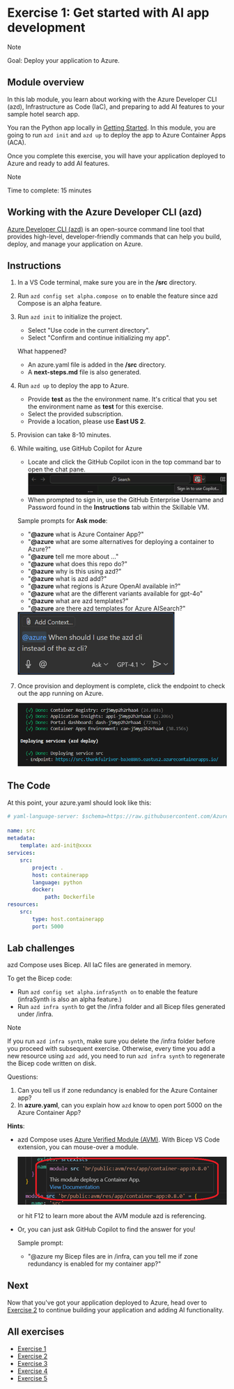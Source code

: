 # Exercise 1: Get started with AI app development

> [!Note]
> Goal: Deploy your application to Azure.

## Module overview

In this lab module, you learn about working with the Azure Developer CLI (azd), Infrastructure as Code (IaC), and preparing to add AI features to your sample hotel search app.

You ran the Python app locally in [Getting Started](0.getting-started.md). In this module, you are going to run `azd init` and `azd up` to deploy the app to Azure Container Apps (ACA).

Once you complete this exercise, you will have your application deployed to Azure and ready to add AI features.

> [!NOTE]
> Time to complete: 15 minutes

## Working with the Azure Developer CLI (azd)

[Azure Developer CLI (azd)](https://aka.ms/azd) is an open-source command line tool that provides high-level, developer-friendly commands that can help you build, deploy, and manage your application on Azure. 

## Instructions
1. In a VS Code terminal, make sure you are in the **/src** directory. 
1. Run `azd config set alpha.compose on` to enable the feature since azd Compose is an alpha feature.
1. Run `azd init` to initialize the project.
    * Select "Use code in the current directory".
    * Select "Confirm and continue initializing my app".

    What happened?
    * An azure.yaml file is added in the **/src** directory.
    * A **next-steps.md** file is also generated.

1. Run `azd up` to deploy the app to Azure.
    * Provide **test** as the the environment name. It's critical that you set the environment name as **test** for this exercise. 
    * Select the provided subscription.
    * Provide a location, please use **East US 2**.

1. Provision can take 8-10 minutes. 

1. While waiting, use GitHub Copilot for Azure
    * Locate and click the GitHub Copilot icon in the top command bar to open the chat pane.
    ![open copilot](/Lab-Instructions/Images/1.open-github-copilot-chat.png)
    * When prompted to sign in, use the GitHub Enterprise Username and Password found in the **Instructions** tab within the Skillable VM.

    Sample prompts for **Ask mode**:
    * "**@azure** what is Azure Container App?"
    * "**@azure** what are some alternatives for deploying a container to Azure?"
    * "**@azure** tell me more about ..."
    * "**@azure** what does this repo do?"
    * "**@azure** why is this using azd?"
    * "**@azure** what is azd add?"
    * "**@azure** what regions is Azure OpenAI available in?"
    * "**@azure** what are the different variants available for gpt-4o"
    * "**@azure** what are azd templates?"
    * "**@azure** are there azd templates for Azure AISearch?"

    <div align="left">
        <img src="..\img\ask_at_azure.jpg" alt="Ask @azure" style="max-width: 75%; height: auto;">
    </div>

1. Once provision and deployment is complete, click the endpoint to check out the app running on Azure.

    ![azd up](/Lab-Instructions/Images/1.azd-up-done.png)

## The Code

At this point, your azure.yaml should look like this:

``` yaml
# yaml-language-server: $schema=https://raw.githubusercontent.com/Azure/azure-dev/main/schemas/alpha/azure.yaml.json

name: src
metadata:
    template: azd-init@xxxx
services:
    src:
        project: .
        host: containerapp
        language: python
        docker:
            path: Dockerfile
resources:
    src:
        type: host.containerapp
        port: 5000
```

## Lab challenges
azd Compose uses Bicep. All IaC files are generated in memory.

To get the Bicep code:
* Run `azd config set alpha.infraSynth on` to enable the feature (infraSynth is also an alpha feature.)
* Run `azd infra synth` to get the /infra folder and all Bicep files generated under /infra.

> [!NOTE]
> If you run `azd infra synth`, make sure you delete the /infra folder before you proceed with subsequent exercise. Otherwise, every time you add a new resource using `azd add`, you need to run `azd infra synth` to regenerate the Bicep code written on disk.

Questions:
1. Can you tell us if zone redundancy is enabled for the Azure Container app?
1. In **azure.yaml**, can you explain how `azd` know to open port 5000 on the Azure Container App?

**Hints**: 
* azd Compose uses [Azure Verified Module (AVM)](https://aka.ms/AVM). With Bicep VS Code extension, you can mouse-over a module.

    ![Mouse over module name](/Lab-Instructions/Images/1.mouse-over-avm.png)
    
    or hit F12 to learn more about the AVM module azd is referencing.
* Or, you can just ask GitHub Copilot to find the answer for you!

    Sample prompt:
    * "@azure my Bicep files are in /infra, can you tell me if zone redundancy is enabled for my container app?"

## Next

Now that you've got your application deployed to Azure, head over to [Exercise 2](/Lab-Instructions/2.exercise-ai-search.md) to continue building your application and adding AI functionality.

## All exercises

- [Exercise 1](/Lab-Instructions/1.exercise-deploy-app.md)
- [Exercise 2](/Lab-Instructions/2.exercise-ai-search.md)
- [Exercise 3](/Lab-Instructions/3.exercise-ai-chat.md)
- [Exercise 4](/Lab-Instructions/4.exercise-monitoring-and-storage-management.md)
- [Exercise 5](/Lab-Instructions/5.exercise-cost-management.md)
